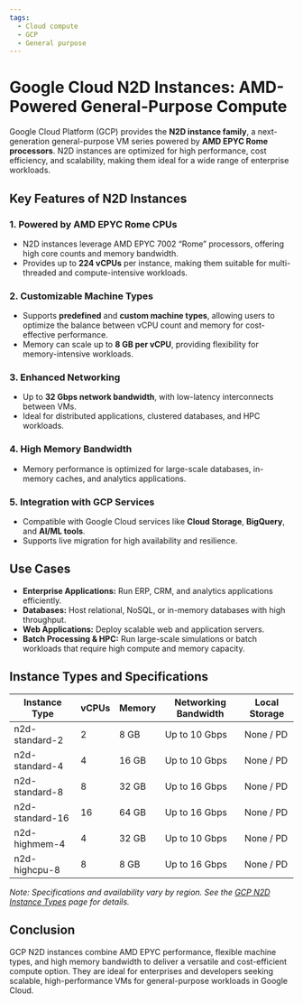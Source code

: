 ```yaml
---
tags:
  - Cloud compute
  - GCP
  - General purpose
---
```


# Google Cloud N2D Instances: AMD-Powered General-Purpose Compute

Google Cloud Platform (GCP) provides the **N2D instance family**, a next-generation general-purpose VM series powered by **AMD EPYC Rome processors**. N2D instances are optimized for high performance, cost efficiency, and scalability, making them ideal for a wide range of enterprise workloads.

## Key Features of N2D Instances

### 1. **Powered by AMD EPYC Rome CPUs**

* N2D instances leverage AMD EPYC 7002 “Rome” processors, offering high core counts and memory bandwidth.
* Provides up to **224 vCPUs** per instance, making them suitable for multi-threaded and compute-intensive workloads.

### 2. **Customizable Machine Types**

* Supports **predefined** and **custom machine types**, allowing users to optimize the balance between vCPU count and memory for cost-effective performance.
* Memory can scale up to **8 GB per vCPU**, providing flexibility for memory-intensive workloads.

### 3. **Enhanced Networking**

* Up to **32 Gbps network bandwidth**, with low-latency interconnects between VMs.
* Ideal for distributed applications, clustered databases, and HPC workloads.

### 4. **High Memory Bandwidth**

* Memory performance is optimized for large-scale databases, in-memory caches, and analytics applications.

### 5. **Integration with GCP Services**

* Compatible with Google Cloud services like **Cloud Storage**, **BigQuery**, and **AI/ML tools**.
* Supports live migration for high availability and resilience.

## Use Cases

* **Enterprise Applications:** Run ERP, CRM, and analytics applications efficiently.
* **Databases:** Host relational, NoSQL, or in-memory databases with high throughput.
* **Web Applications:** Deploy scalable web and application servers.
* **Batch Processing & HPC:** Run large-scale simulations or batch workloads that require high compute and memory capacity.

## Instance Types and Specifications

| Instance Type   | vCPUs | Memory | Networking Bandwidth | Local Storage |
| --------------- | ----- | ------ | -------------------- | ------------- |
| n2d-standard-2  | 2     | 8 GB   | Up to 10 Gbps        | None / PD     |
| n2d-standard-4  | 4     | 16 GB  | Up to 10 Gbps        | None / PD     |
| n2d-standard-8  | 8     | 32 GB  | Up to 16 Gbps        | None / PD     |
| n2d-standard-16 | 16    | 64 GB  | Up to 16 Gbps        | None / PD     |
| n2d-highmem-4   | 4     | 32 GB  | Up to 10 Gbps        | None / PD     |
| n2d-highcpu-8   | 8     | 8 GB   | Up to 16 Gbps        | None / PD     |

*Note: Specifications and availability vary by region. See the [GCP N2D Instance Types](https://cloud.google.com/compute/docs/machine-types#n2d_machine_types) page for details.*

## Conclusion

GCP N2D instances combine AMD EPYC performance, flexible machine types, and high memory bandwidth to deliver a versatile and cost-efficient compute option. They are ideal for enterprises and developers seeking scalable, high-performance VMs for general-purpose workloads in Google Cloud.
